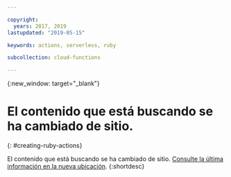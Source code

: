 ```yaml
---

copyright:
  years: 2017, 2019
lastupdated: "2019-05-15"

keywords: actions, serverless, ruby

subcollection: cloud-functions

---
```


{:new_window: target="_blank"}
# El contenido que está buscando se ha cambiado de sitio.
{: #creating-ruby-actions}

El contenido que está buscando se ha cambiado de sitio. [Consulte la última información en la nueva ubicación](/docs/openwhisk?topic=cloud-functions-prep#prep_ruby).
{:shortdesc}
